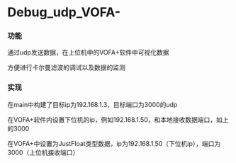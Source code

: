 # Debug_udp_VOFA-

### 功能
通过udp发送数据，在上位机中的VOFA+软件中可视化数据

方便进行卡尔曼滤波的调试以及数据的监测

### 实现
在main中构建了目标ip为192.168.1.3，目标端口为3000的udp

在VOFA+软件内设置下位机的ip，例如192.168.1.50，和本地接收数据端口，如上的3000

在VOFA+中设置为JustFloat类型数据，ip为192.168.1.50（下位机ip），端口为3000（上位机接收端口）
